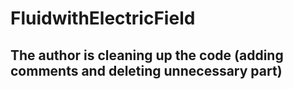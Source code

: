 # FluidwithElectricField
## The author is cleaning up the code (adding comments and deleting unnecessary part)
